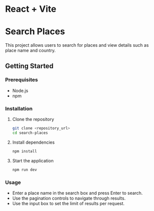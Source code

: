 # React + Vite

# Search Places

This project allows users to search for places and view details such as place name and country.

## Getting Started

### Prerequisites
- Node.js
- npm

### Installation

1. Clone the repository
    ```bash
    git clone <repository_url>
    cd search-places
    ```

2. Install dependencies
    ```bash
    npm install
    ```

3. Start the application
    ```bash
    npm run dev
    ```

### Usage
- Enter a place name in the search box and press Enter to search.
- Use the pagination controls to navigate through results.
- Use the input box to set the limit of results per request.